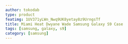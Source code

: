 ```yaml
---
author: tokodab
type: product
featimg: 1UV371yLWn_Nwq9UK8yetay8z9UrngsTf
title: Miami Heat Dwyane Wade Samsung Galaxy S9 Case
tags: [samsung, galaxy, s9]
category: [samsung]
---
```

